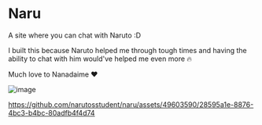 # Naru

A site where you can chat with Naruto :D

I built this because Naruto helped me through tough times and having the ability to chat with him would've helped me even more :fire:

Much love to Nanadaime :heart:

![image](https://github.com/narutosstudent/naru/assets/49603590/6ba17c61-cd01-4409-8c5d-56363b041797)



https://github.com/narutosstudent/naru/assets/49603590/28595a1e-8876-4bc3-b4bc-80adfb4f4d74

